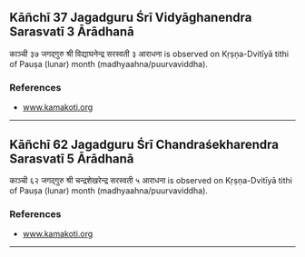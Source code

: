 ## Kāñchī 37 Jagadguru Śrī Vidyāghanendra Sarasvatī 3 Ārādhanā
काञ्ची ३७ जगद्गुरु श्री विद्याघनेन्द्र सरस्वती ३ आराधना is observed on Kṛṣṇa-Dvitīyā tithi of Pauṣa (lunar) month (madhyaahna/puurvaviddha).


### References
* www.kamakoti.org


---
## Kāñchī 62 Jagadguru Śrī Chandraśekharendra Sarasvatī 5 Ārādhanā
काञ्ची ६२ जगद्गुरु श्री चन्द्रशेखरेन्द्र सरस्वती ५ आराधना is observed on Kṛṣṇa-Dvitīyā tithi of Pauṣa (lunar) month (madhyaahna/puurvaviddha).


### References
* www.kamakoti.org


---
